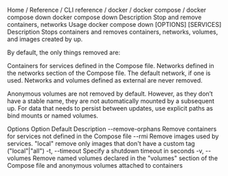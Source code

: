 Home
/
Reference
/
CLI reference
/
docker
/
docker compose
/
docker compose down
docker compose down
Description	Stop and remove containers, networks
Usage	docker compose down [OPTIONS] [SERVICES]
Description
Stops containers and removes containers, networks, volumes, and images created by up.

By default, the only things removed are:

Containers for services defined in the Compose file.
Networks defined in the networks section of the Compose file.
The default network, if one is used.
Networks and volumes defined as external are never removed.

Anonymous volumes are not removed by default. However, as they don’t have a stable name, they are not automatically mounted by a subsequent up. For data that needs to persist between updates, use explicit paths as bind mounts or named volumes.

Options
Option	Default	Description
--remove-orphans		Remove containers for services not defined in the Compose file
--rmi		Remove images used by services. "local" remove only images that don't have a custom tag ("local"|"all")
-t, --timeout		Specify a shutdown timeout in seconds
-v, --volumes		Remove named volumes declared in the "volumes" section of the Compose file and anonymous volumes attached to containers
